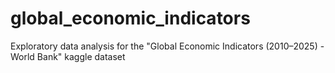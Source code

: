 # global_economic_indicators
Exploratory data analysis for the "Global Economic Indicators (2010–2025) - World Bank" kaggle dataset
